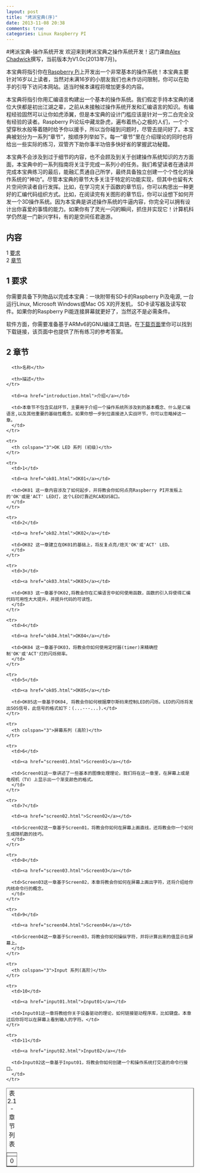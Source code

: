 ```yaml
---
layout: post
title: "烤派宝典(序)"
date: 2013-11-08 20:38
comments: true
categories: Linux Raspberry PI
---
```

#烤派宝典-操作系统开发
欢迎来到烤派宝典之操作系统开发！这门课由[Alex Chadwick](mailto:awc32@cam.ac.uk)撰写，当前版本为V1.0c(2013年7月)。   

本宝典将指引你在[Raspberry Pi](www.raspberrypi.org)上开发出一个非常基本的操作系统！本宝典主要针对16岁以上读者，当然对未满16岁的小朋友我们也未作访问限制，你可以在助手的引导下访问本网站。适当时候本课程将增加更多的内容。    

本宝典将指引你用汇编语言构建出一个基本的操作系统。我们假定手持本宝典的诸位大侠都是初出江湖之辈，之前从未接触过操作系统开发和汇编语言的知识。有编程经验固然可以让你如虎添翼，但是本宝典的设计门槛应该是针对一穷二白完全没有经验的读者。Raspberry Pi论坛中藏龙卧虎，遍布着热心之极的人们，一个个望穿秋水般等着随时给予你以援手，所以当你碰到问题时，尽管去提问好了。本宝典被划分为一系列“章节”，按顺序列举如下。每一“章节”里在介绍理论的同时也将给出一些实际的练习，双管齐下助你事半功倍多快好省的掌握武功秘籍。    

本宝典不会涉及到过于细节的内容，也不会顾及到关于创建操作系统知识的方方面面，本宝典中的一系列指南将关注于完成一系列小的任务。我们希望读者在通读并完成本宝典练习的最后，能融汇贯通自己所学，最终具备独立创建一个个性化的操作系统的“神功”。尽管本宝典的章节大多关注于特定的功能实现，但其中也留有大片空间供读者自行发挥。比如，在学习完关于函数的章节后，你可以构思出一种更好的汇编代码组织方式。比如，在阅读完有关图形的章节后，你可以设想下如何开发一个3D操作系统。因为本宝典是讲述操作系统的牛逼内容，你完全可以拥有设计出你喜爱的事情的能力。如果你有了灵光一闪的瞬间，抓住并实现它！计算机科学仍然是一门新兴学科，有的是空间任君遨游。     

## 内容   

1 [要求](#headrequirement)    
2 [章节](#chapter)     

## 1 要求<a name="headrequirement"></a>
你需要具备下列物品以完成本宝典：一块附带有SD卡的Raspberry Pi及电源, 一台运行Linux, Microsoft Windows或Mac OS X的开发机， SD卡读写器及读写软件。如果你的Raspberry Pi能连接屏幕就更好了，当然这不是必需条件。    

软件方面，你需要准备基于ARMv6的GNU编译工具链。在[下载页面](http://www.cl.cam.ac.uk/projects/raspberrypi/tutorials/os/downloads.html)里你可以找到下载链接，该页面中也提供了所有练习的参考答案。   

## 2 章节<a name="chapter"></a>

<table border="1">
  <caption>
    表 2.1 - 章节列表
  </caption>

  <thead>
    <tr>
      <th></th>

      <th>名称</th>

      <th>描述</th>
    </tr>
  </thead>

  <tbody>
    <tr>
      <td>0</td>

      <td><a href="introduction.html">介绍</a></td>

      <td>本章节不包含实战环节，主要用于介绍一个操作系统所涉及到的基本概念、什么是汇编语言,以及其他重要的基础性概念。如果你想一步到位直接进入实战环节，你可以忽略掉这一章。
      </td>
    </tr>

    <tr>
      <th colspan="3">OK LED 系列 (初级)</th>
    </tr>

    <tr>
      <td>1</td>

      <td><a href="ok01.html">OK01</a></td>

      <td>OK01 这一章内容涉及了如何起步，并将教会你如何点亮Raspberry PI开发板上的'OK'或是'ACT' LED灯，这个LED灯靠近RCA和USB口。
      </td>
    </tr>

    <tr>
      <td>2</td>

      <td><a href="ok02.html">OK02</a></td>

      <td>OK02 这一章建立在OK01的基础上，将反复点亮/熄灭'OK'或'ACT' LED。
      </td>
    </tr>

    <tr>
      <td>3</td>

      <td><a href="ok03.html">OK03</a></td>

      <td>OK03 这一章基于OK02,将教会你在汇编语言中如何使用函数，函数的引入将使得汇编代码可用性大大提升，并提升代码的可读性。
      </td>
    </tr>

    <tr>
      <td>4</td>

      <td><a href="ok04.html">OK04</a></td>

      <td>OK04 这一章基于OK03，将教会你如何使用定时器(timer)来精确控制'OK'或'ACT'灯的闪烁频率。
      </td>
    </tr>

    <tr>
      <td>5</td>

      <td><a href="ok05.html">OK05</a></td>

      <td>OK05这一章基于OK04, 将教会你如何根据摩尔斯码来控制LED的闪烁。LED的闪烁将发出SOS信号，此信号的格式如下：(...---...).</td>
    </tr>

    <tr>
      <th colspan="3">屏幕系列 (高阶)</th>
    </tr>

    <tr>
      <td>6</td>

      <td><a href="screen01.html">Screen01</a></td>

      <td>Screen01这一章讲述了一些基本的图像处理理论，我们将在这一章里，在屏幕上或是电视机（TV）上显示出一个渐变颜色的格式。
      </td>
    </tr>

    <tr>
      <td>7</td>

      <td><a href="screen02.html">Screen02</a></td>

      <td>Screen02这一章基于Screen01，将教会你如何在屏幕上画直线，还将教会你一个如何生成随机数的技巧。
      </td>
    </tr>

    <tr>
      <td>8</td>

      <td><a href="screen03.html">Screen03</a></td>

      <td>Screen03这一章基于Screen02，本章将教会你如何在屏幕上画出字符，还将介绍给你内核命令行的概念。
      </td>
    </tr>

    <tr>
      <td>9</td>

      <td><a href="screen04.html">Screen04</a></td>

      <td>Screen04这一章基于Screen03，将教会你如何操纵字符，并将计算出来的值显示在屏幕上。
      </td>
    </tr>

    <tr>
      <th colspan="3">Input 系列(高阶)</th>
    </tr>

    <tr>
      <td>10</td>

      <td><a href="input01.html">Input01</a></td>

      <td>Input01这一章将教给你关于设备驱动的理论，如何链接驱动程序库，比如键盘。本章过后你将可以在屏幕上看到输入的字符。</td>
    </tr>

    <tr>
      <td>11</td>

      <td><a href="input02.html">Input02</a></td>

      <td>Input02这一章基于Input01，将教会你如何创建一个和操作系统打交道的命令行接口。
      </td>
    </tr>
  </tbody>
</table>
